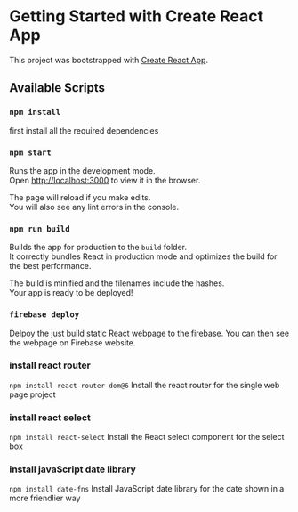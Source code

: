 # Getting Started with Create React App

This project was bootstrapped with [Create React App](https://github.com/facebook/create-react-app).

## Available Scripts

### `npm install`

first install all the required dependencies

### `npm start`

Runs the app in the development mode.\
Open [http://localhost:3000](http://localhost:3000) to view it in the browser.

The page will reload if you make edits.\
You will also see any lint errors in the console.

### `npm run build`

Builds the app for production to the `build` folder.\
It correctly bundles React in production mode and optimizes the build for the best performance.

The build is minified and the filenames include the hashes.\
Your app is ready to be deployed!

### `firebase deploy`

Delpoy the just build static React webpage to the firebase. You can then see the webpage on Firebase website. 

### install react router
`npm install react-router-dom@6`
Install the react router for the single web page project

### install react select
`npm install react-select`
Install the React select component for the select box

### install javaScript date library
`npm install date-fns`
Install JavaScript date library for the date shown in a more friendlier way
